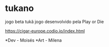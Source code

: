 # tukano
jogo beta tukã
jogo desenvolvido pela Play or Die

https://cigar-europe.codio.io/index.html

*Dev - Moisés 
*Art - Milena